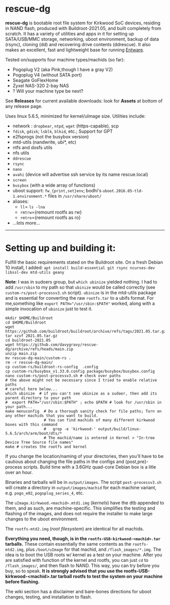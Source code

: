 # rescue-dg

**rescue-dg** is bootable root file system for Kirkwood SoC devices,
residing in NAND flash, produced with Buildroot-2021.05, and built
completely from scratch.  It has a variety of utilities and apps in it for
setting up SATA/USB/MMC storage, networking, uboot environment, backup
of data (rsync), cloning (dd) and recovering drive contents (ddrescue).
It also makes an excellent, fast and lightweight base for running [Entware](https://github.com/Entware/Entware/wiki).

Tested on/supports four machine types/machids (so far):
- Pogoplug V2 (aka Pink,though I have a gray V2)
- Pogoplug V4 (without SATA port)
- Seagate GoFlexHome
- Zyxel NAS-320 2-bay NAS
-  ? Will your machine type be next? 

See __Releases__ for current available downloads: look for __Assets__ at bottom of any release page.

 
Uses linux 5.6.5, minimized for kernel/uImage size.
Utilities include:
 - network : `dropbear`, `ntpd`, `wget` (https-capable), scp
 - `fdisk`, `gdisk`; `lsblk`, `blkid`, etc.; Support for GPT
 - e2fsprogs (not the busybox version)
 - mtd-utils (nandwrite, ubi*, etc)
 - ntfs and dosfs utils
 - nfs utils
 - `ddrescue`
 - `rsync`
 - `nano`
 - `avahi` (device will advertise ssh service by its name rescue.local)
 - `screen`
 - `busybox` (with a wide array of functions)
 - uboot support: `fw_{print,set}env`; bodhi's `uboot.2016.05-tld-1.environment.*` files in `/usr/share/uboot/`
 - aliases:
     - `ll`= `ls -lna`
     - `rmtrw`={remount rootfs as rw}
     - `rmtro`={remount rootfs as ro}
 - ...lots more...


---  
# Setting up and building it:

Fulfill the basic requirements stated on the Buildroot site. On a fresh Debian 10 install, I added:
`apt install build-essential git rsync ncurses-dev libssl-dev
mtd-utils geany`



__Note__:  I was in sudoers group, but `which ubinize` yielded nothing.  I had to add `/usr/sbin` to
my path so that `ubinize` would be called correctly (see `custom-rs/post-processv3.sh`
script).  `ubinize` is in the mtd-utils package and is essential for converting the raw `rootfs.tar` to a ubifs format.  For me,something like `export PATH="/usr/sbin:$PATH"` worked, along with a simple invocation of `ubinize` just to test it.




    mkdir $HOME/Buildroot
    cd $HOME/Buildroot
    wget https://github.com/buildroot/buildroot/archive/refs/tags/2021.05.tar.gz
    tar xzvf 2021.05.tar.gz
    cd buildroot-2021.05
    wget https://github.com/davygravy/rescue-dg/archive/refs/heads/main.zip
    unzip main.zip
    mv rescue-dg-main/custom-rs .
    rm -r rescue-dg-main/
    cp custom-rs/buildroot-rs-config  .config        
    cp custom-rs/busybox_v1.33.0.config package/busybox/busybox.config  
    nano custom-rs/post-processv3.sh # check over paths 
    # the above might not be necessary since I tried to enable relative paths
    # careful here below... 
    which ubinize  # if you can't see ubinize as a sudoer, then add its parent directory to your path
    #  export PATH="/usr/sbin:$PATH" ; echo $PATH # look for /usr/sbin in your path...
    make menuconfig  # Do a thorough sanity check for file paths; Turn on any other machids that you want to build.
                     # You can find machids of many different kirkwood boxes with this command
                     #   grep -e 'kirkwood-' output/build/linux-5.6.5/arch/arm/boot/dts/*
                     # The machid/name is entered in Kernel > "In-tree Device Tree Source file names"
    make # creates the rootfs and kernel


If you change the location/naming of your directories, then you'll have to be cautious about changing the file paths in the configs and {post,pre}-process scripts.  Build time with a 3.6GHz quad-core Debian box is a litle over an hour.  

Binaries and tarballs will be in `output/images`. The script `post-processv3.sh` will create a directory in `output/images/machid` for each machine variant, e.g. `pogo_e02`, `pogoplug_series_4`, etc.

The `uImage.kirkwood.<machid>.mtd1.img` (*kernels*) have the dtb appended to them, and as such, are machine-specific.  This simplifies the testing and flashing of the images, and does not require the installer to make large changes to the uboot environment.

The `rootfs-mtd2.img` (*root filesystem*) are identical for all machids.

__Everything you need, though, is in the `rootfs-USB-kirkwood-<machid>.tar` tarballs.__ These contain essentially the same contents as the `rootfs-mtd2.img`, plus `/boot/uImage` for that machid, and `/flash_images/*.img`. The idea is to boot the USB roots w/ kernel as a test on your machine.  After you are satisfied with function of the kernel and rootfs, you can just `cd` to  `/flash_images/`, and then flash to NAND.  This way, you can try before you buy, so to speak.  __It is strongly advised that you use the rootfs-USB-kirkwood-\<machid>.tar tarball rootfs to test the system on your machine before flashing.__   

The wiki section has a disclaimer and bare-bones directions for uboot changes, testing, and installation to flash.
